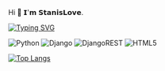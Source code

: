 <div align='justify'>
  Hi 👋 𝗜'𝗺 𝗦𝘁𝗮𝗻𝗶𝘀𝗟𝗼𝘃𝗲.</h2>

  [![Typing SVG](https://readme-typing-svg.herokuapp.com?font=Fira+Code&pause=1000&color=33B3EB&background=000000&width=435&lines=Beginner+backend-developer;Welcome%F0%9F%91%87)](https://git.io/typing-svg)

  ![Python](https://img.shields.io/badge/python-3670A0?style=for-the-badge&logo=python&logoColor=ffdd54)
  ![Django](https://img.shields.io/badge/django-%23092E20.svg?style=for-the-badge&logo=django&logoColor=white)
  ![DjangoREST](https://img.shields.io/badge/DJANGO-REST-ff1709?style=for-the-badge&logo=django&logoColor=white&color=ff1709&labelColor=gray)
  ![HTML5](https://img.shields.io/badge/html5-%23E34F26.svg?style=for-the-badge&logo=html5&logoColor=white)

  [![Top Langs](https://github-readme-stats.vercel.app/api/top-langs/?username=Nameless-Gringo&layout=compact)](https://github.com/nameless-Gringo/github-readme-stats)
</div>

